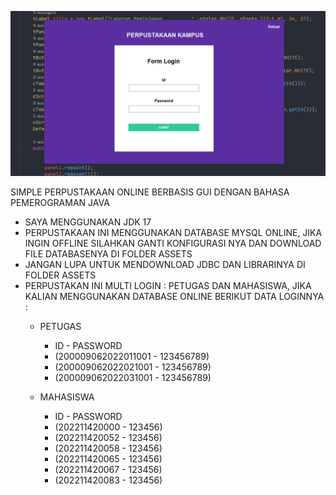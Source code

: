 ![PRIVIEW](./assets/thumbnail.png)

SIMPLE PERPUSTAKAAN ONLINE BERBASIS GUI DENGAN BAHASA PEMEROGRAMAN JAVA

- SAYA MENGGUNAKAN JDK 17
- PERPUSTAKAAN INI MENGGUNAKAN DATABASE MYSQL ONLINE, JIKA INGIN OFFLINE SILAHKAN GANTI KONFIGURASI NYA DAN DOWNLOAD
  FILE DATABASENYA DI FOLDER ASSETS
- JANGAN LUPA UNTUK MENDOWNLOAD JDBC DAN LIBRARINYA DI FOLDER ASSETS
- PERPUSTAKAN INI MULTI LOGIN : PETUGAS DAN MAHASISWA, JIKA KALIAN MENGGUNAKAN DATABASE ONLINE BERIKUT DATA LOGINNYA :
    - PETUGAS
        - ID - PASSWORD
        - (200009062022011001 - 123456789)
        - (200009062022021001 - 123456789)
        - (200009062022031001 - 123456789)

    - MAHASISWA
        - ID - PASSWORD
        - (202211420000 - 123456)
        - (202211420052 - 123456)
        - (202211420058 - 123456)
        - (202211420065 - 123456)
        - (202211420067 - 123456)
        - (202211420083 - 123456)
